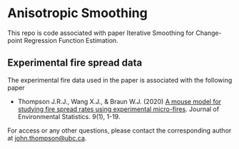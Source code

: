 # Anisotropic Smoothing
This repo is code associated with paper Iterative Smoothing for Change-point Regression Function Estimation.

## Experimental fire spread data
The experimental fire data used in the paper is associated with the following paper
 - Thompson J.R.J., Wang X.J., & Braun W.J. (2020) [A mouse model for studying fire spread rates using experimental micro-fires](http://www.jenvstat.org/v09/i06). Journal of Environmental Statistics. 9(1), 1-19.

For access or any other questions, please contact the corresponding author at john.thompson@ubc.ca.
